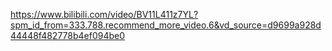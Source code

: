

https://www.bilibili.com/video/BV11L411z7YL?spm_id_from=333.788.recommend_more_video.6&vd_source=d9699a928d44448f482778b4ef094be0